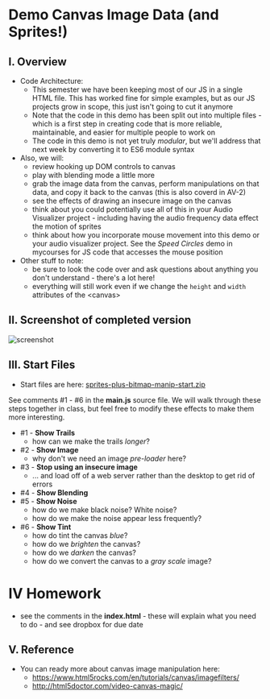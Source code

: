 # Demo Canvas Image Data (and Sprites!)

## I. Overview
- Code Architecture:
  - This semester we have been keeping most of our JS in a single HTML file. This has worked fine for simple examples, but as our JS projects grow in scope, this just isn't going to cut it anymore
  - Note that the code in this demo has been split out into multiple files - which is a first step in creating code that is more reliable, maintainable, and easier for multiple people to work on
  - The code in this demo is not yet truly *modular*, but we'll address that next week by converting it to ES6 module syntax
- Also, we will:
  - review hooking up DOM controls to canvas
  - play with blending mode a little more
  - grab the image data from the canvas, perform manipulations on that data, and copy it back to the canvas (this is also coverd in AV-2)
  - see the effects of drawing an insecure image on the canvas 
  - think about you could potentially use all of this in your Audio Visualizer project - including having the audio frequency data effect the motion of sprites
  - think about how you incorporate mouse movement into this demo or your audio visualizer project. See the *Speed Circles* demo in mycourses for JS code that accesses the mouse position
- Other stuff to note:
  - be sure to look the code over and ask questions about anything you don't understand - there's a lot here!
  - everything will still work even if we change the `height` and `width` attributes of the &lt;canvas>

## II. Screenshot of completed version

![screenshot](./_images/demo-canvas-image-data.jpg)

## III. Start Files

- Start files are here:  [sprites-plus-bitmap-manip-start.zip](_files/sprites-plus-bitmap-manip-start.zip)

See comments #1 - #6 in the **main.js** source file. We will walk through these steps together in class, but feel free to modify these effects to make them more interesting.
- #1  - **Show Trails**
  - how can we make the trails *longer*?
- #2  - **Show Image**
  - why don't we need an image *pre-loader* here?
- #3 - **Stop using an insecure image**
  - ... and load off of a web server rather than the desktop to get rid of errors
- #4  - **Show Blending**
- #5  - **Show Noise**
  - how do we make black noise? White noise?
  - how do we make the noise appear less frequently?
- #6  - **Show Tint**
  - how do tint the canvas *blue*?
  - how do we *brighten* the canvas?
  - how do we *darken* the canvas?
  - how do we convert the canvas to a *gray scale* image?
  
# IV Homework
- see the comments in the **index.html** - these will explain what you need to do - and see dropbox for due date

## V. Reference
- You can ready more about canvas image manipulation here:
  - https://www.html5rocks.com/en/tutorials/canvas/imagefilters/
  - http://html5doctor.com/video-canvas-magic/




